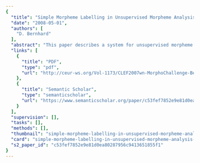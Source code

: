 ```yaml
---
{
  "title": "Simple Morpheme Labelling in Unsupervised Morpheme Analysis",
  "date": "2008-05-01",
  "authors": [
    "D. Bernhard"
  ],
  "abstract": "This paper describes a system for unsupervised morpheme analysis and the results it obtained at Morpho Challenge 2007. The system takes a plain list of words as input and returns a list of labelled morphemic segments for each word. Morphemic segments are obtained by an unsupervised learning process which can directly be applied to different natural languages. Results obtained at competition 1 (evaluation of the morpheme analyses) are better in English, Finnish and German than in Turkish. For information retrieval (competition 2), the best results are obtained when indexing is performed using Okapi (BM25) weighting for all morphemes minus those belonging to an automatic stop list made of the most common morphemes.",
  "links": [
    {
      "title": "PDF",
      "type": "pdf",
      "url": "http://ceur-ws.org/Vol-1173/CLEF2007wn-MorphoChallenge-BernhardEt2007.pdf"
    },
    {
      "title": "Semantic Scholar",
      "type": "semanticscholar",
      "url": "https://www.semanticscholar.org/paper/c53fef7852e9e81d0ea80287956c9413651855f1"
    }
  ],
  "supervision": [],
  "tasks": [],
  "methods": [],
  "thumbnail": "simple-morpheme-labelling-in-unsupervised-morpheme-analysis-thumb.jpg",
  "card": "simple-morpheme-labelling-in-unsupervised-morpheme-analysis-card.jpg",
  "s2_paper_id": "c53fef7852e9e81d0ea80287956c9413651855f1"
}
---
```


